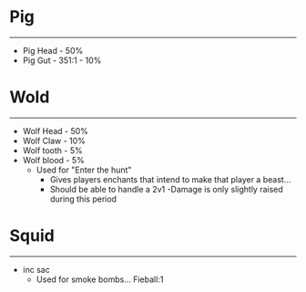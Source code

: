 # Pig
---

- Pig Head - 50%
- Pig Gut - 351:1 - 10%

# Wold
---

- Wolf Head - 50%
- Wolf Claw - 10%
- Wolf tooth - 5%
- Wolf blood - 5%
    - Used for "Enter the hunt"
        - Gives players enchants that intend to make that player a beast...
        - Should be able to handle a 2v1
        -Damage is only slightly raised during this period

# Squid
---
 - inc sac
    - Used for smoke bombs... Fieball:1
    

